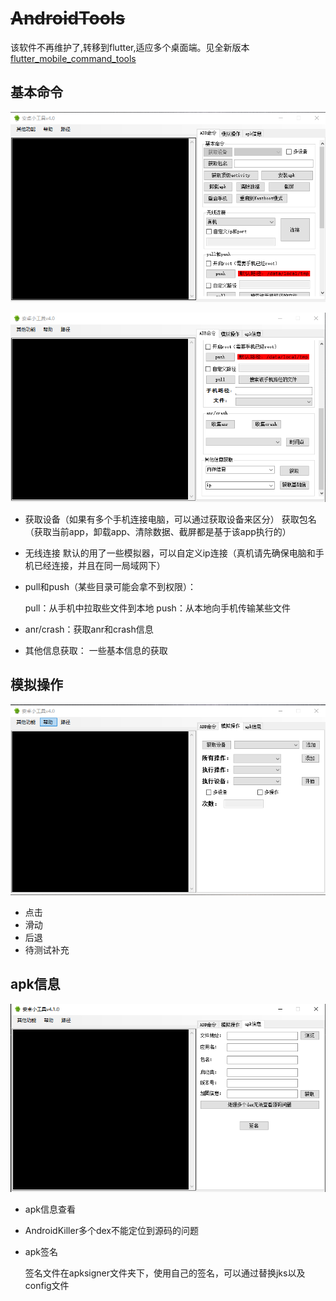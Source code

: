 # ~~AndroidTools~~
该软件不再维护了,转移到flutter,适应多个桌面端。见全新版本[flutter_mobile_command_tools](https://github.com/LuckyLi706/flutter_mobile_command_tools)


## 基本命令

![](1.png)

![](2.png)

+ 获取设备（如果有多个手机连接电脑，可以通过获取设备来区分）
  获取包名（获取当前app，卸载app、清除数据、截屏都是基于该app执行的）

+ 无线连接
  默认的用了一些模拟器，可以自定义ip连接（真机请先确保电脑和手机已经连接，并且在同一局域网下）

+ pull和push（某些目录可能会拿不到权限）：

  pull：从手机中拉取些文件到本地
  push：从本地向手机传输某些文件

+ anr/crash：获取anr和crash信息

+ 其他信息获取：
  一些基本信息的获取

## 模拟操作

![](3.png)

+ 点击
+ 滑动
+ 后退
+ 待测试补充

## apk信息

![](4.png)

+ apk信息查看

+ AndroidKiller多个dex不能定位到源码的问题

+ apk签名

  签名文件在apksigner文件夹下，使用自己的签名，可以通过替换jks以及config文件
